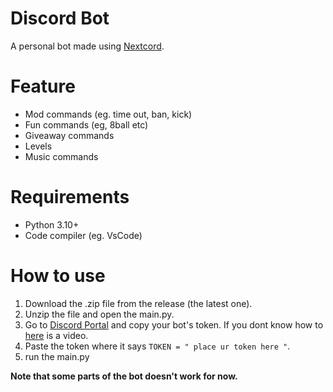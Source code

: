 # Discord Bot

A personal bot made using [Nextcord](https://docs.nextcord.dev/en/stable/).

# Feature
- Mod commands (eg. time out, ban, kick)
- Fun commands (eg, 8ball etc)
- Giveaway commands
- Levels
- Music commands

# Requirements
- Python 3.10+
- Code compiler (eg. VsCode)

# How to use
1. Download the .zip file from the release (the latest one).
2. Unzip the file and open the main.py.
3. Go to [Discord Portal](https://discord.com/developers/applications) and copy your bot's token. If you dont know how to [here](https://www.youtube.com/watch?v=gRhUL8zBc5w) is a video.
4. Paste the token where it says
   `TOKEN = " place ur token here "`.
5. run the main.py

**Note that some parts of the bot doesn't work for now.**
